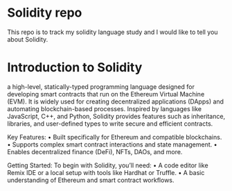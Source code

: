 # Solidity repo
This repo is to track my solidity language study and
I would like to tell you about Solidity.

# Introduction to Solidity
a high-level, statically-typed programming language designed for developing smart contracts that run on the Ethereum Virtual Machine (EVM). It is widely used for creating decentralized applications (DApps) and automating blockchain-based processes. Inspired by languages like JavaScript, C++, and Python, Solidity provides features such as inheritance, libraries, and user-defined types to write secure and efficient contracts.

Key Features:
	•	Built specifically for Ethereum and compatible blockchains.
	•	Supports complex smart contract interactions and state management.
	•	Enables decentralized finance (DeFi), NFTs, DAOs, and more.

Getting Started:
To begin with Solidity, you’ll need:
	•	A code editor like Remix IDE or a local setup with tools like Hardhat or Truffle.
	•	A basic understanding of Ethereum and smart contract workflows.


